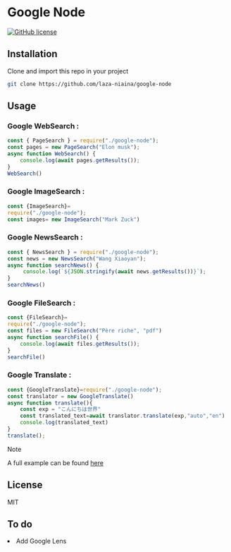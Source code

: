 # Google Node

[![GitHub license](https://img.shields.io/github/license/laza-niaina/google-node)](https://github.com/laza-niaina/google-node/blob/main/LICENSE)


## Installation
Clone and import this repo in your project 

````bash 
git clone https://github.com/laza-niaina/google-node
````

## Usage 

<h3>Google WebSearch :</h3>
	
````javascript
const { PageSearch } = require("./google-node");
const pages = new PageSearch("Elon musk");
async function WebSearch() {
	console.log(await pages.getResults());
}
WebSearch()
````

<h3>Google ImageSearch :</h3>
	
````javascript
const {ImageSearch}=
require("./google-node");
const images= new ImageSearch("Mark Zuck")

````

<h3>Google NewsSearch :</h3>
	
````javascript
const { NewsSearch } = require("./google-node");
const news = new NewsSearch("Wang Xiaoyan");
async function searchNews() {
	 console.log(`${JSON.stringify(await news.getResults())}`);
}
searchNews()
````

<h3>Google FileSearch :</h3>

````javascript
const {FileSearch}=
require("./google-node");
const files = new FileSearch("Père riche", "pdf") 
async function searchFile() {
	console.log(await files.getResults());
}
searchFile()
````

<h3>Google Translate :</h3>

````javascript
const {GoogleTranslate}=require("./google-node");
const translator = new GoogleTranslate()
async function translate(){
	const exp = "こんにちは世界"
	const translated_text=await translator.translate(exp,"auto","en")
	console.log(translated_text)
}
translate();
````


> [!NOTE]
>A full example can be found [here](https://github.com/laza-niaina/google-node/lib/example/test.js)


## License
MIT

## To do 
<li>Add Google Lens</li>
